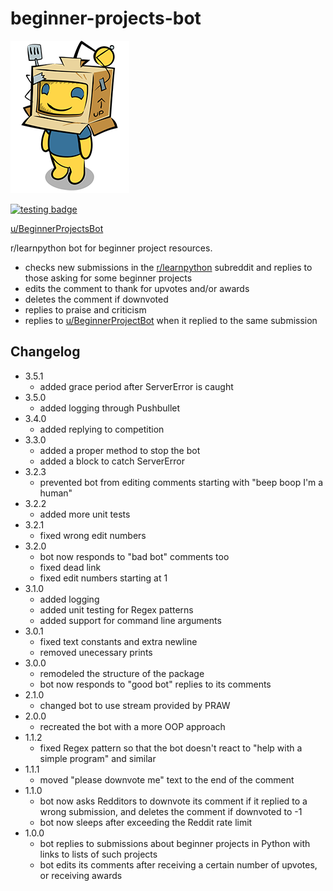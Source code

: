 # beginner-projects-bot

![robot](robot.png)

[![testing badge](https://github.com/DallogFheir/beginner-projects-bot/actions/workflows/testing.yml/badge.svg)](https://github.com/DallogFheir/beginner-projects-bot/actions/workflows/testing.yml)

[u/BeginnerProjectsBot](https://www.reddit.com/user/BeginnerProjectsBot)

r/learnpython bot for beginner project resources.

- checks new submissions in the [r/learnpython](https://www.reddit.com/r/learnpython/) subreddit and replies to those asking for some beginner projects
- edits the comment to thank for upvotes and/or awards
- deletes the comment if downvoted
- replies to praise and criticism
- replies to [u/BeginnerProjectBot](https://www.reddit.com/user/BeginnerProjectBot) when it replied to the same submission

## Changelog

- 3.5.1
  - added grace period after ServerError is caught
- 3.5.0
  - added logging through Pushbullet
- 3.4.0
  - added replying to competition
- 3.3.0
  - added a proper method to stop the bot
  - added a block to catch ServerError
- 3.2.3
  - prevented bot from editing comments starting with "beep boop I'm a human"
- 3.2.2
  - added more unit tests
- 3.2.1
  - fixed wrong edit numbers
- 3.2.0
  - bot now responds to "bad bot" comments too
  - fixed dead link
  - fixed edit numbers starting at 1
- 3.1.0
  - added logging
  - added unit testing for Regex patterns
  - added support for command line arguments
- 3.0.1
  - fixed text constants and extra newline
  - removed unecessary prints
- 3.0.0
  - remodeled the structure of the package
  - bot now responds to "good bot" replies to its comments
- 2.1.0
  - changed bot to use stream provided by PRAW
- 2.0.0
  - recreated the bot with a more OOP approach
- 1.1.2
  - fixed Regex pattern so that the bot doesn't react to "help with a simple program" and similar
- 1.1.1
  - moved "please downvote me" text to the end of the comment
- 1.1.0
  - bot now asks Redditors to downvote its comment if it replied to a wrong submission, and deletes the comment if downvoted to -1
  - bot now sleeps after exceeding the Reddit rate limit
- 1.0.0
  - bot replies to submissions about beginner projects in Python with links to lists of such projects
  - bot edits its comments after receiving a certain number of upvotes, or receiving awards
